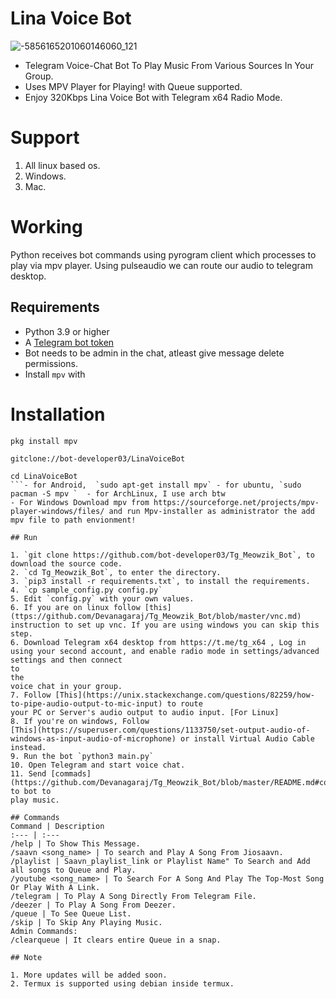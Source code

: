 # Lina Voice Bot
![-5856165201060146060_121](https://github.com/Bot-developer03/LinaVoiceBot/assets/145082163/95089326-3f9c-4be0-8aa8-c0bae7d7d9ef)

- Telegram Voice-Chat Bot To Play Music From Various Sources In Your Group.
- Uses MPV Player for Playing! with Queue supported.
- Enjoy 320Kbps Lina Voice Bot with Telegram x64 Radio Mode.

# Support

1. All linux based os.
2. Windows.
3. Mac.

# Working

Python receives bot commands using pyrogram client which processes to play via mpv player.
Using pulseaudio we can route our audio to telegram desktop.

## Requirements

- Python 3.9 or higher
- A [Telegram bot token](//t.me/botfather)
- Bot needs to be admin in the chat, atleast give message delete permissions.
- Install `mpv` with

# Installation

```
pkg install mpv
```
```
gitclone://bot-developer03/LinaVoiceBot
```
```
cd LinaVoiceBot
```- for Android,  `sudo apt-get install mpv` - for ubuntu, `sudo pacman -S mpv `  - for ArchLinux, I use arch btw
- For Windows Download mpv from https://sourceforge.net/projects/mpv-player-windows/files/ and run Mpv-installer as administrator the add mpv file to path envionment!

## Run

1. `git clone https://github.com/bot-developer03/Tg_Meowzik_Bot`, to download the source code.
2. `cd Tg_Meowzik_Bot`, to enter the directory.
3. `pip3 install -r requirements.txt`, to install the requirements.
4. `cp sample_config.py config.py`
5. Edit `config.py` with your own values.
6. If you are on linux follow [this](ttps://github.com/Devanagaraj/Tg_Meowzik_Bot/blob/master/vnc.md) 
instruction to set up vnc. If you are using windows you can skip this step.
6. Download Telegram x64 desktop from https://t.me/tg_x64 , Log in using your second account, and enable radio mode in settings/advanced settings and then connect 
to 
the 
voice chat in your group.
7. Follow [This](https://unix.stackexchange.com/questions/82259/how-to-pipe-audio-output-to-mic-input) to route 
your PC or Server's audio output to audio input. [For Linux]
8. If you're on windows, Follow 
[This](https://superuser.com/questions/1133750/set-output-audio-of-windows-as-input-audio-of-microphone) or install Virtual Audio Cable instead.
9. Run the bot `python3 main.py`
10. Open Telegram and start voice chat.
11. Send [commads](https://github.com/Devanagaraj/Tg_Meowzik_Bot/blob/master/README.md#commands) to bot to 
play music.

## Commands
Command | Description
:--- | :---
/help | To Show This Message.
/saavn <song_name> | To search and Play A Song From Jiosaavn.
/playlist | Saavn_playlist_link or Playlist Name" To Search and Add all songs to Queue and Play.
/youtube <song_name> | To Search For A Song And Play The Top-Most Song Or Play With A Link.
/telegram | To Play A Song Directly From Telegram File.
/deezer | To Play A Song From Deezer.
/queue | To See Queue List.
/skip | To Skip Any Playing Music.
Admin Commands:
/clearqueue | It clears entire Queue in a snap.

## Note

1. More updates will be added soon.
2. Termux is supported using debian inside termux.
